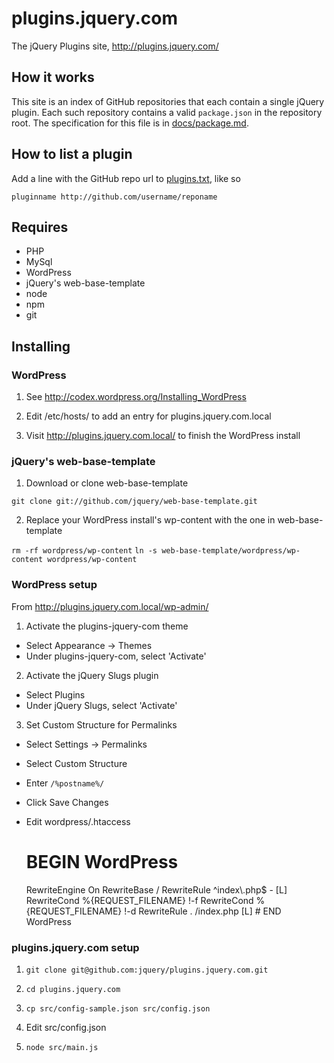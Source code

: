 # plugins.jquery.com

The jQuery Plugins site, http://plugins.jquery.com/

## How it works

This site is an index of GitHub repositories that each contain a single
jQuery plugin. Each such repository contains a valid `package.json` in
the repository root. The specification for this file is in
[docs/package.md](/jquery/plugins.jquery.com/blob/master/docs/package.md).

## How to list a plugin

Add a line with the GitHub repo url to
[plugins.txt](/jquery/plugins.jquery.com/blob/master/plugins.txt), like
so

`pluginname http://github.com/username/reponame`

## Requires

* PHP
* MySql
* WordPress
* jQuery's web-base-template
* node
* npm
* git

## Installing

### WordPress

1. See http://codex.wordpress.org/Installing_WordPress

2. Edit /etc/hosts/ to add an entry for plugins.jquery.com.local

3. Visit http://plugins.jquery.com.local/ to finish the WordPress install

### jQuery's web-base-template

1. Download or clone web-base-template

`git clone git://github.com/jquery/web-base-template.git`

2. Replace your WordPress install's wp-content with the one in web-base-template

`rm -rf wordpress/wp-content`
`ln -s web-base-template/wordpress/wp-content wordpress/wp-content`

### WordPress setup

From http://plugins.jquery.com.local/wp-admin/

1. Activate the plugins-jquery-com theme

* Select Appearance -> Themes
* Under plugins-jquery-com, select 'Activate'

2. Activate the jQuery Slugs plugin

* Select Plugins
* Under jQuery Slugs, select 'Activate'

3. Set Custom Structure for Permalinks

* Select Settings -> Permalinks
* Select Custom Structure
* Enter `/%postname%/`
* Click Save Changes
* Edit wordpress/.htaccess

    # BEGIN WordPress
    <IfModule mod_rewrite.c>
    RewriteEngine On
    RewriteBase /
    RewriteRule ^index\.php$ - [L]
    RewriteCond %{REQUEST_FILENAME} !-f
    RewriteCond %{REQUEST_FILENAME} !-d
    RewriteRule . /index.php [L]
    </IfModule>
    # END WordPress

### plugins.jquery.com setup

1. `git clone git@github.com:jquery/plugins.jquery.com.git`

2. `cd plugins.jquery.com`

3. `cp src/config-sample.json src/config.json`

4. Edit src/config.json

5. `node src/main.js`

